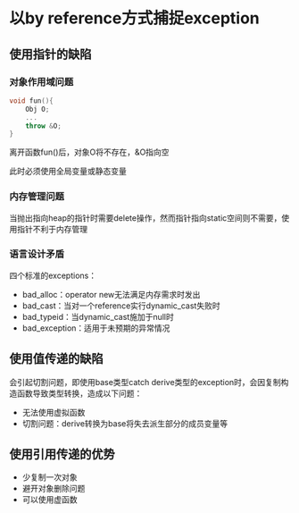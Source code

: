 # 以by reference方式捕捉exception

## 使用指针的缺陷
### 对象作用域问题
```c++
void fun(){
    Obj O;
    ...
    throw &O;
}
```
离开函数fun()后，对象O将不存在，&O指向空

此时必须使用全局变量或静态变量

### 内存管理问题
当抛出指向heap的指针时需要delete操作，然而指针指向static空间则不需要，使用指针不利于内存管理

### 语言设计矛盾
四个标准的exceptions：
- bad_alloc：operator new无法满足内存需求时发出
- bad_cast：当对一个reference实行dynamic_cast失败时
- bad_typeid：当dynamic_cast施加于null时
- bad_exception：适用于未预期的异常情况

## 使用值传递的缺陷

会引起切割问题，即使用base类型catch derive类型的exception时，会因复制构造函数导致类型转换，造成以下问题：
- 无法使用虚拟函数
- 切割问题：derive转换为base将失去派生部分的成员变量等

## 使用引用传递的优势
- 少复制一次对象
- 避开对象删除问题
- 可以使用虚函数


